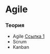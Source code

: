 # Agile

<!-- xxxxxxxxxxxxxxxxxxxxxxxxxxxxxxxxxxxxxxxxxxxxxxxxxxxxxxx -->
### Теория
<!-- xxxxxxxxxxxxxxxxxxxxxxxxxxxxxxxxxxxxxxxxxxxxxxxxxxxxxxx -->
- Agile [Ссылка 1](https://www.youtube.com/watch?v=cDvZaXzQezs)
- Scrum
- Kanban
